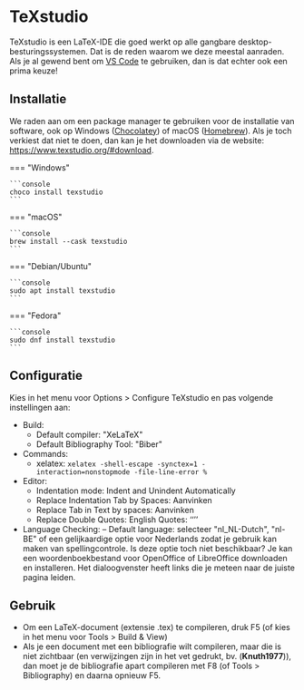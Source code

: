 # TeXstudio

TeXstudio is een LaTeX-IDE die goed werkt op alle gangbare desktop-besturingssystemen. Dat is de reden waarom we deze meestal aanraden. Als je al gewend bent om [VS Code](installatie-vscode.md) te gebruiken, dan is dat echter ook een prima keuze!

## Installatie

We raden aan om een package manager te gebruiken voor de installatie van software, ook op Windows ([Chocolatey](https://chocolatey.org)) of macOS ([Homebrew](https://brew.sh/)). Als je toch verkiest dat niet te doen, dan kan je het downloaden via de website: <https://www.texstudio.org/#download>.

=== "Windows"

    ```console
    choco install texstudio
    ```

=== "macOS"

    ```console
    brew install --cask texstudio
    ```

=== "Debian/Ubuntu"

    ```console
    sudo apt install texstudio
    ```

=== "Fedora"

    ```console
    sudo dnf install texstudio
    ```

## Configuratie

Kies in het menu voor Options > Configure TeXstudio en pas volgende instellingen aan:

- Build:
    - Default compiler: "XeLaTeX"
    - Default Bibliography Tool: "Biber"
- Commands:
    - xelatex: `xelatex -shell-escape -synctex=1 -interaction=nonstopmode -file-line-error %`
- Editor:
    - Indentation mode: Indent and Unindent Automatically
    - Replace Indentation Tab by Spaces: Aanvinken
    - Replace Tab in Text by spaces: Aanvinken
    - Replace Double Quotes: English Quotes: ‘‘’’
- Language Checking:
    – Default language: selecteer "nl_NL-Dutch", "nl-BE" of een gelijkaardige optie voor Nederlands zodat je gebruik kan maken van spellingcontrole. Is deze optie toch niet beschikbaar? Je kan een woordenboekbestand voor OpenOffice of LibreOffice downloaden en installeren. Het dialoogvenster heeft links die je meteen naar de juiste pagina leiden.

## Gebruik

- Om een LaTeX-document (extensie .tex) te compileren, druk F5 (of kies in het menu voor Tools > Build & View)
- Als je een document met een bibliografie wilt compileren, maar die is niet zichtbaar (en verwijzingen zijn in het vet gedrukt, bv. (**Knuth1977**)), dan moet je de bibliografie apart compileren met F8 (of Tools > Bibliography) en daarna opnieuw F5.
